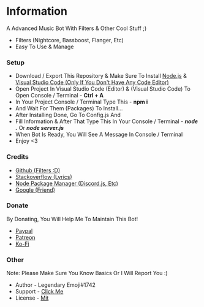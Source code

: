 # Information

A Advanced Music Bot With Filters & Other Cool Stuff ;)

- Filters (Nightcore, Bassboost, Flanger, Etc)
- Easy To Use & Manage

### Setup

- Download / Export This Repository & Make Sure To Install [Node.js](https://nodejs.org/en/) & [Visual Studio Code (Only If You Don't Have Any Code Editor)](https://code.visualstudio.com/)
- Open Project In Visual Studio Code (Editor) & (Visual Studio Code) To Open Console / Terminal - **Ctrl + A**
- In Your Project Console / Terminal Type This - **npm i**
- And Wait For Them (Packages) To Install...
- After Installing Done, Go To Config.js And
- Fill Information & After That Type This In Your Console / Terminal - **_node ._** Or **_node server.js_**
- When Bot Is Ready, You Will See A Message In Console / Terminal
- Enjoy <3

### Credits

- [Github (Filters :D)](https://github.com)
- [Stackoverflow (Lyrics)](https://stackoverflow.com)
- [Node Package Manager (Discord.js, Etc)](https://www.npmjs.com/)
- [Google (Friend)](https://google.com)

### Donate

By Donating, You Will Help Me To Maintain This Bot!

- [Paypal](https://www.paypal.com/paypalme/legendemoji)
- [Patreon](https://www.patreon.com/LegendaryEmoji)
- [Ko-Fi](https://ko-fi.com/LegendaryEmoji)

### Other

Note: Please Make Sure You Know Basics Or I Will Report You :)

- Author - Legendary Emoji#1742
- Support - [Click Me](https://discord.gg/umMpnqS)
- License - [Mit](https://github.com/LegendaryEmoji/Music-Bot/blob/main/LICENSE)
